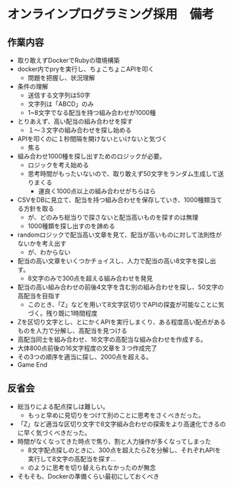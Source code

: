
# オンラインプログラミング採用　備考

## 作業内容

- 取り敢えずDockerでRubyの環境構築
- docker内でpryを実行し、ちょこちょこAPIを叩く
  - 問題を把握し、状況理解
- 条件の理解
  - 送信する文字列は50字
  - 文字列は「ABCD」のみ
  - 1~8文字でなる配当を持つ組み合わせが1000種
- とりあえず、高い配当の組み合わせを探す
  - １～３文字の組み合わせを探し始める
- APIを叩くのに１秒間隔を開けないといけないと気づく
  - 焦る
- 組み合わせ1000種を探し出すためのロジックが必要。
  - ロジックを考え始める
  - 思考時間がもったいないので、取り敢えず50文字をランダム生成して送りまくる
    - 運良く1000点以上の組み合わせがちらほら
- CSVをDBに見立て、配当を持つ組み合わせを保存していき、1000種類当てる方針を取る
  - が、どのみち総当りで探さないと配当高いものを探すのは無理
  - 1000種類を探し出すのを諦める
- randomロジックで配当高い文章を見て、配当が高いものに対して法則性がないかを考え出す
  - が、わからない
- 配当の高い文章をいくつかチョイスし、人力で配当の高い8文字を探し出す。
  - 8文字のみで300点を超える組み合わせを発見
- 配当の高い組み合わせの前後4文字を含む別の組み合わせを探し、50文字の高配当を目指す
  - このとき、「Z」などを用いて8文字区切りでAPIの探査が可能なことに気づく。残り既に1時間程度
- Zを区切り文字とし、とにかくAPIを実行しまくり、ある程度高い配点があるものを人力で分解し、高配当を見つける
- 高配当同士を組み合わせ、16文字の高配当な組み合わせを作成する。
- 大体800点前後の16文字程度の文章を３つ作成完了
- その3つの順序を適当に探し、2000点を超える。
- Game End

## 反省会

- 総当りによる配点探しは難しい。
  - もっと早めに見切りをつけて別のことに思考をさくべきだった。
- 「Z」など適当な区切り文字で8文字組み合わせの探索をより高速化できるのに早く気づくべきだった。
- 時間がなくなってきた時点で焦り、割と人力操作が多くなってしまった
  - 8文字配点探しのときに、300点を超えたらZを分解し、それぞれAPIを実行して8文字の高配当を探す...
  - のように思考を切り替えられなかったのが無念
- そもそも、Dockerの準備くらい最初にしておくべき
